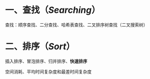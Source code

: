 # 一、查找（*Searching*）

查找：顺序查找、二分查找、哈希表查找、二叉排序树查找（二叉搜索树）

# 二、排序（*Sort*）

插入排序、冒泡排序、归并排序、**快速排序**

空间消耗、平均时间复杂度和最差时间复杂度

